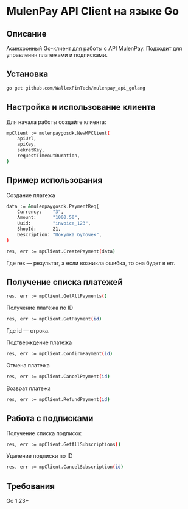 # MulenPay API Client на языке Go

## Описание
Асинхронный Go-клиент для работы с API MulenPay. Подходит для управления платежами и подписками.

## Установка
```bash
go get github.com/WallexFinTech/mulenpay_api_golang
```

## Настройка и использование клиента
Для начала работы создайте клиента:
```bash
mpClient := mulenpaygosdk.NewMPClient(
	apiUrl,
	apiKey,
	sekretKey,
	requestTimeoutDuration,
)
```
## Пример использования
Создание платежа
```bash
data := &mulenpaygosdk.PaymentReq{
	Currency:    "3",
	Amount:      "1000.50",
	Uuid:        "invoice_123",
	ShopId:      21,
	Description: "Покупка булочек",
}

res, err := mpClient.CreatePayment(data)
```
Где res — результат, а если возникла ошибка, то она будет в err.

## Получение списка платежей
```bash
res, err := mpClient.GetAllPayments()
```

Получение платежа по ID
```bash
res, err := mpClient.GetPayment(id)
```
Где id — строка.

Подтверждение платежа
```bash
res, err := mpClient.ConfirmPayment(id)
```

Отмена платежа
```bash
res, err := mpClient.CancelPayment(id)
```

Возврат платежа
```bash
res, err := mpClient.RefundPayment(id)
```

## Работа с подписками
Получение списка подписок
```bash
res, err := mpClient.GetAllSubscriptions()
```

Удаление подписки по ID
```bash
res, err := mpClient.CancelSubscription(id)
```

## Требования
Go 1.23+




